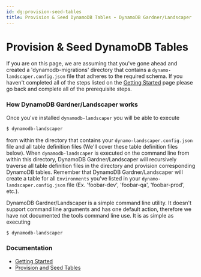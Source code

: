 ```yaml
---
id: dg:provision-seed-tables
title: Provision & Seed DynamoDB Tables ∙ DynamoDB Gardner/Landscaper
---
```


# Provision & Seed DynamoDB Tables

If you are on this page, we are assuming that you've gone ahead and created a 'dynamodb-migrations' directory that
contains a `dynamo-landscaper.config.json` file that adheres to the required schema. If you haven't completed all of the steps
listed on the [Getting Started](getting-started.md) page please go back and complete all of the prerequisite steps.

### How DynamoDB Gardner/Landscaper works

Once you've installed `dynamodb-landscaper` you will be able to execute
```sh
$ dynamodb-landscaper
```
from within the directory that contains your `dynamo-landscaper.config.json` file and all table definition files (We'll cover these table definition files below). When `dynamodb-landscaper` is executed on the command line from within this directory, DynamoDB Gardner/Landscaper will recursively traverse all table definition files in the directory and provision corresponding DynamoDB tables. Remember that DynamoDB Gardner/Landscaper will create a table for all `Environments` you've listed in your `dynamo-landscaper.config.json` file (Ex. 'foobar-dev', 'foobar-qa', 'foobar-prod', etc.).

DynamoDB Gardner/Landscaper is a simple command line utility. It doesn't support command line arguments and has one default action, therefore we have not documented the tools command line use. It is as simple as executing
```sh
$ dynamodb-landscaper
```


### Documentation

* [Getting Started](getting-started.md)
* [Provision and Seed Tables](provision-seed-tables.md)
